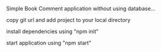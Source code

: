 Simple Book Comment application without using database...

copy git url and add project to your local directory

install dependencies using "npm init"

start application using "npm start"
